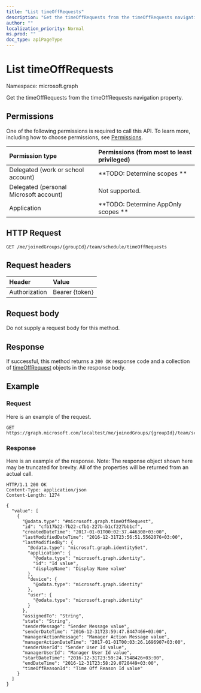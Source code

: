 ```yaml
---
title: "List timeOffRequests"
description: "Get the timeOffRequests from the timeOffRequests navigation property."
author: ""
localization_priority: Normal
ms.prod: ""
doc_type: apiPageType
---
```


# List timeOffRequests

Namespace: microsoft.graph

Get the timeOffRequests from the timeOffRequests navigation property.

## Permissions
One of the following permissions is required to call this API. To learn more, including how to choose permissions, see [Permissions](/concepts/permissions-reference.md).

|Permission type|Permissions (from most to least privileged)|
|:---|:---|
|Delegated (work or school account)|**TODO: Determine scopes **|
|Delegated (personal Microsoft account)|Not supported.|
|Application|**TODO: Determine AppOnly scopes **|

## HTTP Request
<!-- {
  "blockType": "ignored"
}
-->
``` http
GET /me/joinedGroups/{groupId}/team/schedule/timeOffRequests
```

## Request headers
|Header|Value|
|:---|:---|
|Authorization|Bearer {token}|

## Request body
Do not supply a request body for this method.

## Response
If successful, this method returns a `200 OK` response code and a collection of [timeOffRequest](../resources/timeoffrequest.md) objects in the response body.

## Example

### Request
Here is an example of the request.
<!-- {
  "blockType": "request",
  "name": "get_timeoffrequest"
}
-->
``` http
GET https://graph.microsoft.com/localtest/me/joinedGroups/{groupId}/team/schedule/timeOffRequests
```

### Response
Here is an example of the response. Note: The response object shown here may be truncated for brevity. All of the properties will be returned from an actual call.
<!-- {
  "blockType": "response",
  "truncated": true,
  "@odata.type": "collection(microsoft.graph.timeoffrequest)"
}
-->
``` http
HTTP/1.1 200 OK
Content-Type: application/json
Content-Length: 1274

{
  "value": [
    {
      "@odata.type": "#microsoft.graph.timeOffRequest",
      "id": "cfb17b22-7b22-cfb1-227b-b1cf227bb1cf",
      "createdDateTime": "2017-01-01T00:02:37.446308+03:00",
      "lastModifiedDateTime": "2016-12-31T23:56:51.5562076+03:00",
      "lastModifiedBy": {
        "@odata.type": "microsoft.graph.identitySet",
        "application": {
          "@odata.type": "microsoft.graph.identity",
          "id": "Id value",
          "displayName": "Display Name value"
        },
        "device": {
          "@odata.type": "microsoft.graph.identity"
        },
        "user": {
          "@odata.type": "microsoft.graph.identity"
        }
      },
      "assignedTo": "String",
      "state": "String",
      "senderMessage": "Sender Message value",
      "senderDateTime": "2016-12-31T23:59:47.8447466+03:00",
      "managerActionMessage": "Manager Action Message value",
      "managerActionDateTime": "2017-01-01T00:03:26.1696907+03:00",
      "senderUserId": "Sender User Id value",
      "managerUserId": "Manager User Id value",
      "startDateTime": "2016-12-31T23:59:24.7548426+03:00",
      "endDateTime": "2016-12-31T23:58:29.0720449+03:00",
      "timeOffReasonId": "Time Off Reason Id value"
    }
  ]
}
```

